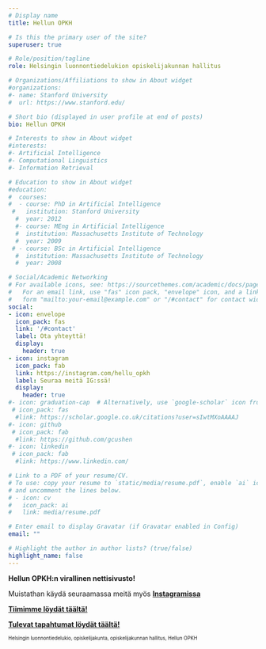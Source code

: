 ```yaml
---
# Display name
title: Hellun OPKH

# Is this the primary user of the site?
superuser: true

# Role/position/tagline
role: Helsingin luonnontiedelukion opiskelijakunnan hallitus

# Organizations/Affiliations to show in About widget
#organizations:
#- name: Stanford University
#  url: https://www.stanford.edu/

# Short bio (displayed in user profile at end of posts)
bio: Hellun OPKH

# Interests to show in About widget
#interests:
#- Artificial Intelligence
#- Computational Linguistics
#- Information Retrieval

# Education to show in About widget
#education:
#  courses:
#  - course: PhD in Artificial Intelligence
 #   institution: Stanford University
  #  year: 2012
  #- course: MEng in Artificial Intelligence
  #  institution: Massachusetts Institute of Technology
  #  year: 2009
 # - course: BSc in Artificial Intelligence
  #  institution: Massachusetts Institute of Technology
  #  year: 2008

# Social/Academic Networking
# For available icons, see: https://sourcethemes.com/academic/docs/page-builder/#icons
#   For an email link, use "fas" icon pack, "envelope" icon, and a link in the
#   form "mailto:your-email@example.com" or "/#contact" for contact widget.
social:
- icon: envelope
  icon_pack: fas
  link: '/#contact'
  label: Ota yhteyttä!
  display:
    header: true
- icon: instagram
  icon_pack: fab
  link: https://instagram.com/hellu_opkh
  label: Seuraa meitä IG:ssä!
  display:
    header: true
#- icon: graduation-cap  # Alternatively, use `google-scholar` icon from `ai` icon pack
 # icon_pack: fas
  #link: https://scholar.google.co.uk/citations?user=sIwtMXoAAAAJ
#- icon: github
 # icon_pack: fab
  #link: https://github.com/gcushen
#- icon: linkedin
 # icon_pack: fab
  #link: https://www.linkedin.com/

# Link to a PDF of your resume/CV.
# To use: copy your resume to `static/media/resume.pdf`, enable `ai` icons in `params.toml`, 
# and uncomment the lines below.
# - icon: cv
#   icon_pack: ai
#   link: media/resume.pdf

# Enter email to display Gravatar (if Gravatar enabled in Config)
email: ""

# Highlight the author in author lists? (true/false)
highlight_name: false
---
```

**Hellun OPKH:n virallinen nettisivusto!**

Muistathan käydä seuraamassa meitä myös **[Instagramissa](https://instagram.com/hellu_opkh)**

**[Tiimimme löydät täältä!](/people)**

**[Tulevat tapahtumat löydät täältä!](/event)**



<sub><sup>
Helsingin luonnontiedelukio, opiskelijakunta, opiskelijakunnan hallitus, Hellun OPKH
</sup></sub>

